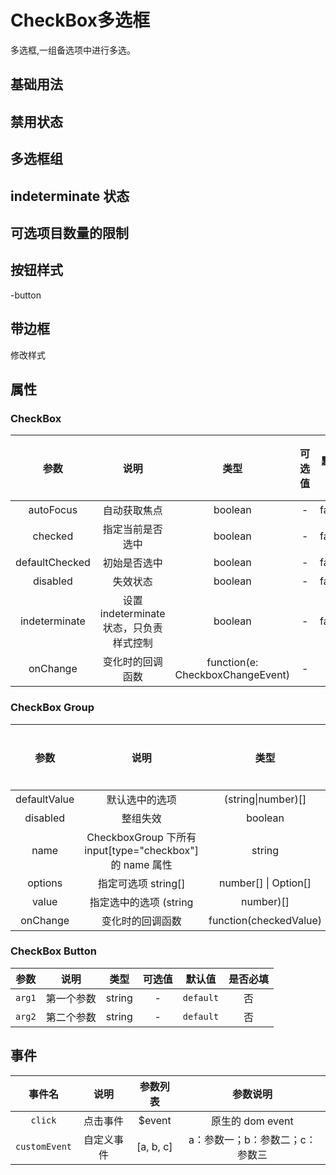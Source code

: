 <!-- 加载 demo 组件 start -->
<script setup>
import demo from './demo.vue'
import disabled from './disabled.vue'
import group from './group.vue'
import indeterminate from './indeterminate.vue'
import limit from './limit.vue'

</script>
<!-- 加载 demo 组件 end -->

<!-- 正文开始 -->

# CheckBox多选框

多选框,一组备选项中进行多选。

## 基础用法
<Preview comp-name="CheckBox" demo-name="demo">
  <demo />
</Preview>

## 禁用状态
<Preview comp-name="CheckBox" demo-name="disabled">
  <disabled />
</Preview>

## 多选框组
<Preview comp-name="CheckBox" demo-name="group">
  <group />
</Preview>

## indeterminate 状态
<Preview comp-name="CheckBox" demo-name="indeterminate">
  <indeterminate />
</Preview>

## 可选项目数量的限制
<Preview comp-name="CheckBox" demo-name="limit">
  <limit />
</Preview>

## 按钮样式
-button
## 带边框
修改样式
## 属性
### CheckBox
参数 | 说明 | 类型 | 可选值 | 默认值 | 是否必填
:-: | :-: | :-: | :-: | :-: | :-:
autoFocus	| 自动获取焦点 | boolean| - |false	| 否
checked	| 指定当前是否选中 | boolean| - |false	| 否
defaultChecked | 初始是否选中 | boolean| - |false	| 否
disabled | 失效状态	| boolean| - |false	| 否
indeterminate	| 设置 indeterminate 状态，只负责样式控制	| boolean| - |false	| 否
onChange | 变化时的回调函数	| function(e: CheckboxChangeEvent)| - |-| 否
### CheckBox Group
参数 | 说明 | 类型 | 可选值 | 默认值 | 是否必填
:-: | :-: | :-: | :-: | :-: | :-:
defaultValue	|默认选中的选项	|(string\|number)[] |[]	| - |否
disabled	|整组失效|	boolean	| - |false	|否
name	|CheckboxGroup 下所有 input[type="checkbox"] 的 name 属性|string	|-	| - |否
options	|指定可选项	string[] | number[] \| Option[]|	[]	| - |否
value	|指定选中的选项	(string | number)[]|	[]	| - |否
onChange	|变化时的回调函数|	function(checkedValue)	|-| - |否
### CheckBox Button
参数 | 说明 | 类型 | 可选值 | 默认值 | 是否必填
:-: | :-: | :-: | :-: | :-: | :-:
`arg1` | 第一个参数 | string | - | `default` | 否 
`arg2` | 第二个参数 | string | - | `default` | 否
## 事件
事件名 | 说明 | 参数列表 | 参数说明
:-: | :-: | :-: | :-:
`click` | 点击事件 | $event | 原生的 dom event
`customEvent` | 自定义事件 | [a, b, c] | a：参数一；b：参数二；c：参数三
